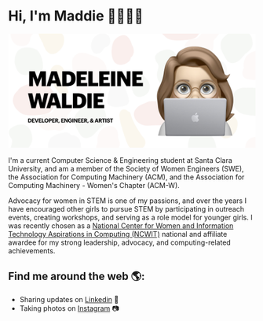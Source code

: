 # Hi, I'm Maddie 👋👩🏼‍💻

<img src = "https://github.com/maddiewaldie/maddiewaldie/blob/master/mwaldie.jpeg" 
alt = "Madeleine Waldie - Developer, Engineer, and Artist">

I'm a current Computer Science & Engineering student at Santa Clara University, and am a member of the Society of Women Engineers (SWE), the Association for Computing Machinery (ACM), and the Association for Computing Machinery - Women's Chapter (ACM-W).

Advocacy for women in STEM is one of my passions, and over the years I have encouraged other girls to pursue STEM by participating in outreach events, creating workshops, and serving as a role model for younger girls. I was recently chosen as a [National Center for Women and Information Technology Aspirations in Computing (NCWIT)](https://www.aspirations.org/user/128579) national and affiliate awardee for my strong leadership, advocacy, and computing-related achievements. 

## Find me around the web 🌎: 
* Sharing updates on [Linkedin](https://www.linkedin.com/in/madeleine-waldie/) 💼
* Taking photos on [Instagram](https://www.instagram.com/madeleine.waldie/) 📷

<!--
**maddiewaldie/maddiewaldie** is a ✨ _special_ ✨ repository because its `README.md` (this file) appears on your GitHub profile.

Here are some ideas to get you started:

- 🔭 I’m currently working on ...
- 🌱 I’m currently learning ...
- 👯 I’m looking to collaborate on ...
- 🤔 I’m looking for help with ...
- 💬 Ask me about ...
- 📫 How to reach me: ...
- 😄 Pronouns: ...
- ⚡ Fun fact: ...
-->

